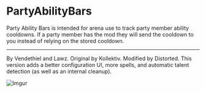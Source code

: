 # PartyAbilityBars

Party Ability Bars is intended for arena use to track party member ability cooldowns. 
If a party member has the mod they will send the cooldown to you instead of relying on the stored cooldown.

---

By Vendethiel and Lawz. Original by Kollektiv. Modified by Distorted.
This version adds a better configuration UI, more spells, and automatic talent detection (as well as an internal cleanup).

![Imgur](https://i.imgur.com/JzOO49m.png)
